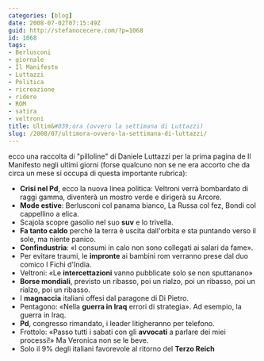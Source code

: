 ```yaml
---
categories: [blog]
date: 2008-07-02T07:15:49Z
guid: http://stefanocecere.com/?p=1068
id: 1068
tags:
- Berlusconi
- giornale
- Il Manifesto
- Luttazzi
- Politica
- ricreazione
- ridere
- ROM
- satira
- veltroni
title: Ultim&#039;ora (ovvero la settimana di Luttazzi)
slug: /2008/07/ultimora-ovvero-la-settimana-di-luttazzi/
---
```


ecco una raccolta di "pilloline" di Daniele Luttazzi per la prima pagina de Il Manifesto negli ultimi giorni (forse qualcuno non se ne era accorto che da circa un mese si occupa di questa importante rubrica):

- **Crisi nel Pd**, ecco la nuova linea politica: Veltroni verrà bombardato di raggi gamma, diventerà un mostro verde e dirigerà su Arcore.
- **Mode estive**: Berlusconi col panama bianco, La Russa col fez, Bondi col cappellino a elica.
- Scajola scopre gasolio nel suo **suv** e lo trivella.
- **Fa tanto caldo** perché la terra è uscita dall'orbita e sta puntando verso il sole, ma niente panico.
- **Confindustria**: «I consumi in calo non sono collegati ai salari da fame».
- Per evitare traumi, le **impronte** ai bambini rom verranno prese dal duo comico I Fichi d'India.
- Veltroni: «Le **intercettazioni** vanno pubblicate solo se non sputtanano»
- **Borse mondiali**, previsto un ribasso, poi un rialzo, poi un ribasso, poi un rialzo, poi un ribasso.
- I **magnaccia** italiani offesi dal paragone di Di Pietro.
- Pentagono: «Nella **guerra in Iraq** errori di strategia». Ad esempio, la guerra in Iraq.
- **Pd**, congresso rimandato, i leader litigheranno per telefono.
- Frottolo: «Passo tutti i sabati con gli **avvocati** a parlare dei miei processi!» Ma Veronica non se le beve.
- Solo il 9% degli italiani favorevole al ritorno del **Terzo Reich**
